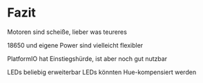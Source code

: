 # Fazit

Motoren sind scheiße, lieber was teureres



18650 und eigene Power sind vielleicht flexibler


PlatformIO hat Einstiegshürde, ist aber noch gut nutzbar


LEDs beliebig erweiterbar
LEDs könnten Hue-kompensiert werden


